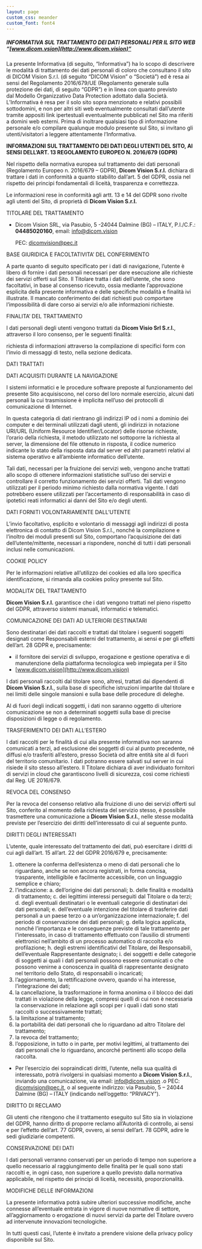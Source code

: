```yaml
---
layout: page
custom_css: meander
custom_font: font4
---
```

##### **INFORMATIVA SUL TRATTAMENTO DEI DATI PERSONALI PER IL SITO WEB “[www.dicom.vsion](http://www.dicom.vision)“**

La presente Informativa (di seguito, “Informativa”) ha lo scopo di descrivere le modalità di trattamento dei dati personali di coloro che consultano il sito di DICOM Vision S.r.l. (di seguito “DICOM Vision” o “Società”) ed è resa ai sensi del Regolamento 2016/679/UE (Regolamento generale sulla protezione dei dati, di seguito “GDPR”) e in linea con quanto previsto dal Modello Organizzativo Data Protection adottato dalla Società.
L’Informativa è resa per il solo sito sopra menzionato e relativi possibili sottodomini, e non per altri siti web eventualmente consultati dall’utente tramite appositi link ipertestuali eventualmente pubblicati nel Sito ma riferiti a domini web esterni.
Prima di inoltrare qualsiasi tipo di informazione personale e/o compilare qualunque modulo presente sul Sito, si invitano gli utenti/visitatori a leggere attentamente l’Informativa.


**INFORMAZIONI SUL TRATTAMENTO DEI DATI DEGLI UTENTI DEL SITO, AI SENSI DELL’ART. 13 REGOLAMENTO EUROPEO N. 2016/679 (GDPR)**

Nel rispetto della normativa europea sul trattamento dei dati personali (Regolamento Europeo n. 2016/679 – GDPR), **Dicom Vision S.r.l.**  dichiara di trattare i dati in conformità a quanto stabilito dall’art. 5 del GDPR, ossia nel rispetto dei principi fondamentali di liceità, trasparenza e correttezza.

Le informazioni rese in conformità agli artt. 13 e 14 del GDPR sono rivolte agli utenti del Sito, di proprietà di **Dicom Vision S.r.l.**

TITOLARE DEL TRATTAMENTO



* Dicom Vision SRL, via Pasubio, 5 -24044 Dalmine (BG) – ITALY, P.I./C.F.: **04485020160**, email: [info@dicom.vision](mailto:info@dicom.vision)

    PEC: dicomvision@pec.it

BASE GIURIDICA E FACOLTATIVITA’ DEL CONFERIMENTO

A parte quanto di seguito specificato per i dati di navigazione, l’utente è libero di fornire i dati personali necessari per dare esecuzione alle richieste dei servizi offerti sul Sito. Il Titolare tratta i dati dell’utente, che sono facoltativi, in base al consenso ricevuto, ossia mediante l’approvazione esplicita della presente informativa e delle specifiche modalità e finalità ivi illustrate. Il mancato conferimento dei dati richiesti può comportare l’impossibilità di dare corso ai servizi e/o alle informazioni richieste.

FINALITA’ DEL TRATTAMENTO

I dati personali degli utenti vengono trattati da **Dicom Visio Srl S.r.l.**, attraverso il loro consenso, per le seguenti finalità:

richiesta di informazioni attraverso la compilazione di specifici form con l’invio di messaggi di testo, nella sezione dedicata.

DATI TRATTATI

DATI ACQUISITI DURANTE LA NAVIGAZIONE

I sistemi informatici e le procedure software preposte al funzionamento del presente Sito acquisiscono, nel corso del loro normale esercizio, alcuni dati personali la cui trasmissione è implicita nell’uso dei protocolli di comunicazione di Internet.

In questa categoria di dati rientrano gli indirizzi IP od i nomi a dominio dei computer e dei terminali utilizzati dagli utenti, gli indirizzi in notazione URI/URL (Uniform Resource Identifier/Locator) delle risorse richieste, l’orario della richiesta, il metodo utilizzato nel sottoporre la richiesta al server, la dimensione del file ottenuto in risposta, il codice numerico indicante lo stato della risposta data dal server ed altri parametri relativi al sistema operativo e all’ambiente informatico dell’utente.

Tali dati, necessari per la fruizione dei servizi web, vengono anche trattati allo scopo di ottenere informazioni statistiche sull’uso dei servizi e controllare il corretto funzionamento dei servizi offerti. Tali dati vengono utilizzati per il periodo minimo richiesto dalla normativa vigente. I dati potrebbero essere utilizzati per l’accertamento di responsabilità in caso di ipotetici reati informatici ai danni del Sito e/o degli utenti.

DATI FORNITI VOLONTARIAMENTE DALL’UTENTE

L’invio facoltativo, esplicito e volontario di messaggi agli indirizzi di posta elettronica di contatto di Dicom Vision S.r.l., nonché la compilazione e l’inoltro dei moduli presenti sul Sito, comportano l’acquisizione dei dati dell’utente/mittente, necessari a rispondere, nonché di tutti i dati personali inclusi nelle comunicazioni.

COOKIE POLICY

Per le informazioni relative all’utilizzo dei cookies ed alla loro specifica identificazione, si rimanda alla cookies policy presente sul Sito.

MODALITA’ DEL TRATTAMENTO

**Dicom Vision S.r.l.** garantisce che i dati vengono trattati nel pieno rispetto del GDPR, attraverso sistemi manuali, informatici e telematici.

COMUNICAZIONE DEI DATI AD ULTERIORI DESTINATARI

Sono destinatari dei dati raccolti e trattati dal titolare i seguenti soggetti designati come Responsabili esterni del trattamento, ai sensi e per gli effetti dell’art. 28 GDPR e, precisamente:



* il fornitore dei servizi di sviluppo, erogazione e gestione operativa e di manutenzione della piattaforma tecnologica web impiegata per il Sito 
* [www.dicom.vision](http://www.dicom.vision)

I dati personali raccolti dal titolare sono, altresì, trattati dai dipendenti di **Dicom Vision S.r.l.**, sulla base di specifiche istruzioni impartite dal titolare e nei limiti delle singole mansioni e sulla base delle procedure di deleghe.

Al di fuori degli indicati soggetti, i dati non saranno oggetto di ulteriore comunicazione se non a determinati soggetti sulla base di precise disposizioni di legge o di regolamento.

TRASFERIMENTO DEI DATI ALL’ESTERO

I dati raccolti per le finalità di cui alla presente informativa non saranno comunicati a terzi, ad esclusione dei soggetti di cui al punto precedente, né diffusi e/o trasferiti all’estero, presso Società od altre entità site al di fuori del territorio comunitario. I dati potranno essere salvati sul server in cui risiede il sito stesso all’estero. Il Titolare dichiara di aver individuato fornitori di servizi in cloud che garantiscono livelli di sicurezza, così come richiesti dal Reg. UE 2016/679.

REVOCA DEL CONSENSO

Per la revoca del consenso relativo alla fruizione di uno dei servizi offerti sul Sito, conferito al momento della richiesta del servizio stesso, è possibile trasmettere una comunicazione a **Dicom Vision S.r.l.**, nelle stesse modalità previste per l’esercizio dei diritti dell’interessato di cui al seguente punto.

DIRITTI DEGLI INTERESSATI

L’utente, quale interessato del trattamento dei dati, può esercitare i diritti di cui agli dall’art. 15 all’art. 22 del GDPR 2016/679 e, precisamente:



1. ottenere la conferma dell’esistenza o meno di dati personali che lo riguardano, anche se non ancora registrati, in forma concisa, trasparente, intelligibile e facilmente accessibile, con un linguaggio semplice e chiaro;
2. l’indicazione: a. dell’origine dei dati personali; b. delle finalità e modalità di trattamento; c. dei legittimi interessi perseguiti dal Titolare o da terzi; d. degli eventuali destinatari o le eventuali categorie di destinatari dei dati personali; e. dell’eventuale intenzione del titolare di trasferire dati personali a un paese terzo o a un’organizzazione internazionale; f. del periodo di conservazione dei dati personali; g. della logica applicata, nonché l’importanza e le conseguenze previste di tale trattamento per l’interessato, in caso di trattamento effettuato con l’ausilio di strumenti elettronici nell’ambito di un processo automatico di raccolta e/o profilazione; h. degli estremi identificativi del Titolare, dei Responsabili, dell’eventuale Rappresentante designato; i. dei soggetti e delle categorie di soggetti ai quali i dati personali possono essere comunicati o che possono venirne a conoscenza in qualità di rappresentante designato nel territorio dello Stato, di responsabili o incaricati;
3. l’aggiornamento, la rettificazione ovvero, quando vi ha interesse, l’integrazione dei dati;
4. la cancellazione, la trasformazione in forma anonima o il blocco dei dati trattati in violazione della legge, compresi quelli di cui non è necessaria la conservazione in relazione agli scopi per i quali i dati sono stati raccolti o successivamente trattati;
5. la limitazione al trattamento;
6. la portabilità dei dati personali che lo riguardano ad altro Titolare del trattamento;
7. la revoca del trattamento;
8. l’opposizione, in tutto o in parte, per motivi legittimi, al trattamento dei dati personali che lo riguardano, ancorché pertinenti allo scopo della raccolta.
* Per l’esercizio dei sopraindicati diritti, l’utente, nella sua qualità di interessato, potrà rivolgersi in qualsiasi momento a **Dicom Vision S.r.l.**, inviando una comunicazione, via email: [info@dicom.vision](mailto:info@dicom.vision) .o PEC: dicomvision@pec.it, o  al seguente indirizzo: via Pasubio, 5 – 24044 Dalmine (BG) – ITALY (indicando nell’oggetto: “PRIVACY”).

DIRITTO DI RECLAMO

Gli utenti che ritengono che il trattamento eseguito sul Sito sia in violazione del GDPR, hanno diritto di proporre reclamo all’Autorità di controllo, ai sensi e per l’effetto dell’art. 77 GDPR, ovvero, ai sensi dell’art. 78 GDPR,  adire le sedi giudiziarie competenti.

CONSERVAZIONE DEI DATI

I dati personali verranno conservati per un periodo di tempo non superiore a quello necessario al raggiungimento delle finalità per le quali sono stati raccolti e, in ogni caso, non superiore a quello previsto dalla normativa applicabile, nel rispetto dei principi di liceità, necessità, proporzionalità.

MODIFICHE DELLE INFORMAZIONI

La presente informativa potrà subire ulteriori successive modifiche, anche connesse all’eventuale entrata in vigore di nuove normative di settore, all’aggiornamento o erogazione di nuovi servizi da parte del Titolare ovvero ad intervenute innovazioni tecnologiche.

In tutti questi casi, l’utente è invitato a prendere visione della privacy policy disponibile sul Sito.
    